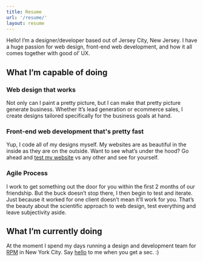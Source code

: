 ```yaml
---
title: Resume
url: '/resume/'
layout: resume
---
```




<p>Hello! I’m a designer/developer based out of Jersey City, New Jersey. I have a huge passion for web design, front-end web development, and how it all comes together with good&nbsp;ol’&nbsp;UX. </p>

<h2 class="text-aligncenter">What I’m capable of doing</h2>

<h3 class="text-aligncenter">Web design that works</h3>

<p>Not only can I paint a pretty picture, but I can make that pretty picture generate business. Whether It’s lead generation or ecommerce sales, I create designs tailored specifically for the business goals at hand.</p>

<h3 class="text-aligncenter">Front-end web development that's pretty fast</h3>

<p>Yup, I code all of my designs myself. My websites are as beautiful in the inside as they are on the outside. Want to see what’s under the hood? Go ahead and <a href="https://www.webpagetest.org/video/" target="_blank">test my website</a> vs any other and see for yourself. </p>

<h3 class="text-aligncenter">Agile Process</h3>

<p>I work to get something out the door for you within the first 2 months of our friendship. But the buck doesn’t stop there, I then begin to test and iterate. Just because it worked for one client doesn’t mean it’ll work for you. That’s the beauty about the scientific approach to web design, test everything and leave subjectivity aside.</p>



<h2 class="text-aligncenter">What I’m currently doing</h2>

<p>At the moment I spend my days running a design and development team for <a href="http://rpm.thomasnet.com" target="_blank">RPM</a> in New York City. Say <a href="https://twitter.com/juliangav" target="_blank">hello</a> to me when you get a sec. :) </p>
